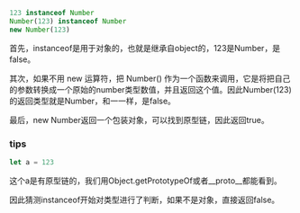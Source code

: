 ```javascript
123 instanceof Number
Number(123) instanceof Number
new Number(123) 
```

首先，instanceof是用于对象的，也就是继承自object的，123是Number，是false。

其次，如果不用 new 运算符，把 Number() 作为一个函数来调用，它是将把自己的参数转换成一个原始的number类型数值，并且返回这个值。因此Number(123)的返回类型就是Number，和一一样，是false。

最后，new Number返回一个包装对象，可以找到原型链，因此返回true。

### tips

```javascript
let a = 123
```

这个a是有原型链的，我们用Object.getPrototypeOf或者\__proto__都能看到。

因此猜测instanceof开始对类型进行了判断，如果不是对象，直接返回false。


